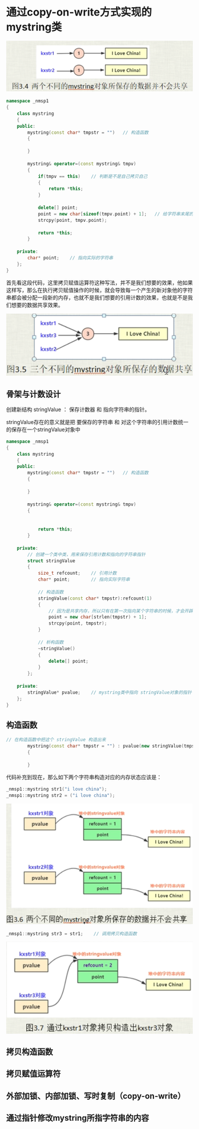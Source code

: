 # 通过copy-on-write方式实现的mystring类

![](../img/impicture_20220125_113340.png)

```c++
namespace _nmsp1
{
    class mystring
    {
    public:
        mystring(const char* tmpstr = "")   // 构造函数
        {
            
        }
        
        mystring& operator=(const mystring& tmpv)
        {
            if(tmpv == this)    // 判断是不是自己拷贝自己
            {
                return *this;
            }
            
            delete[] point;
            point = new char[sizeof(tmpv.point) + 1];   // 给字符串末尾的 \0 留一个位置，所以 + 1
            strcpy(point, tmpv.point);
            
            return *this;
        }
        
    private:
        char* point;    // 指向实际的字符串
    };
}
```

首先看这段代码，这里拷贝赋值运算符这种写法，并不是我们想要的效果，他如果这样写，那么在执行拷贝赋值操作的时候，就会导致每一个产生的新对象他的字符串都会被分配一段新的内存，也就不是我们想要的引用计数的效果，也就是不是我们想要的数据共享效果。

![](../img/impicture_20220125_113347.png)

## 骨架与计数设计

创建新结构 stringValue ： 保存计数器 和 指向字符串的指针。

stringValue存在的意义就是把 要保存的字符串 和 对这个字符串的引用计数统一的保存在一个stringValue对象中

```c++
namespace _nmsp1
{
    class mystring
    {
    public:
        mystring(const char* tmpstr = "")   // 构造函数
        {
            
        }
        
        mystring& operator=(const mystring& tmpv)
        {
            
            
            return *this;
        }
        
    private:
        // 创建一个类中类，用来保存引用计数和指向的字符串指针
        struct stringValue
        {
            size_t refcount;    // 引用计数
            char* point;        // 指向实际字符串
            
            // 构造函数
            stringValue(const char* tmpstr):refcount(1)
            {
                // 因为是共享内存，所以只有在第一次指向某个字符串的时候，才会开辟内存（才会指向这个构造函数）
                point = new char[strlen(tmpstr) + 1];
                strcpy(point, tmpstr);
            }
            
            // 析构函数
            ~stringValue()
            {
                delete[] point;
            }
        };
        
    private:
        stringValue* pvalue;    // mystring类中指向 stringValue对象的指针
    };
}
```

## 构造函数

```c++
// 在构造函数中把这个 stringValue 构造出来
        mystring(const char* tmpstr = "") : pvalue(new stringValue(tmpstr))  // 构造函数
        {
            
        }
```

代码补充到现在，那么如下两个字符串构造对应的内存状态应该是：

```c++
_nmsp1::mystring str1("i love china");
_nmsp1::mystring str2 = ("i love china");
```

![](../img/impicture_20220125_114910.png)

```c++
_nmsp1::mystring str3 = str1;    // 调用拷贝构造函数
```

![](../img/impicture_20220125_114919.png)

## 拷贝构造函数

## 拷贝赋值运算符

## 外部加锁、内部加锁、写时复制（copy-on-write）

## 通过指针修改mystring所指字符串的内容